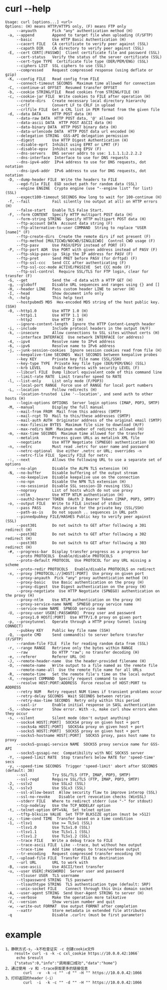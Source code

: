 # curl --help
	Usage: curl [options...] <url>
	Options: (H) means HTTP/HTTPS only, (F) means FTP only
	     --anyauth       Pick "any" authentication method (H)
	 -a, --append        Append to target file when uploading (F/SFTP)
	     --basic         Use HTTP Basic Authentication (H)
	     --cacert FILE   CA certificate to verify peer against (SSL)
	     --capath DIR    CA directory to verify peer against (SSL)
	 -E, --cert CERT[:PASSWD]  Client certificate file and password (SSL)
	     --cert-status   Verify the status of the server certificate (SSL)
	     --cert-type TYPE  Certificate file type (DER/PEM/ENG) (SSL)
	     --ciphers LIST  SSL ciphers to use (SSL)
	     --compressed    Request compressed response (using deflate or gzip)
	 -K, --config FILE   Read config from FILE
	     --connect-timeout SECONDS  Maximum time allowed for connection
	 -C, --continue-at OFFSET  Resumed transfer OFFSET
	 -b, --cookie STRING/FILE  Read cookies from STRING/FILE (H)
	 -c, --cookie-jar FILE  Write cookies to FILE after operation (H)
	     --create-dirs   Create necessary local directory hierarchy
	     --crlf          Convert LF to CRLF in upload
	     --crlfile FILE  Get a CRL list in PEM format from the given file
	 -d, --data DATA     HTTP POST data (H)
	     --data-raw DATA  HTTP POST data, '@' allowed (H)
	     --data-ascii DATA  HTTP POST ASCII data (H)
	     --data-binary DATA  HTTP POST binary data (H)
	     --data-urlencode DATA  HTTP POST data url encoded (H)
	     --delegation STRING  GSS-API delegation permission
	     --digest        Use HTTP Digest Authentication (H)
	     --disable-eprt  Inhibit using EPRT or LPRT (F)
	     --disable-epsv  Inhibit using EPSV (F)
	     --dns-servers   DNS server addrs to use: 1.1.1.1;2.2.2.2
	     --dns-interface  Interface to use for DNS requests
	     --dns-ipv4-addr  IPv4 address to use for DNS requests, dot notation
	     --dns-ipv6-addr  IPv6 address to use for DNS requests, dot notation
	 -D, --dump-header FILE  Write the headers to FILE
	     --egd-file FILE  EGD socket path for random data (SSL)
	     --engine ENGINE  Crypto engine (use "--engine list" for list) (SSL)
	     --expect100-timeout SECONDS How long to wait for 100-continue (H)
	 -f, --fail          Fail silently (no output at all) on HTTP errors (H)
	     --false-start   Enable TLS False Start.
	 -F, --form CONTENT  Specify HTTP multipart POST data (H)
	     --form-string STRING  Specify HTTP multipart POST data (H)
	     --ftp-account DATA  Account data string (F)
	     --ftp-alternative-to-user COMMAND  String to replace "USER [name]" (F)
	     --ftp-create-dirs  Create the remote dirs if not present (F)
	     --ftp-method [MULTICWD/NOCWD/SINGLECWD]  Control CWD usage (F)
	     --ftp-pasv      Use PASV/EPSV instead of PORT (F)
	 -P, --ftp-port ADR  Use PORT with given address instead of PASV (F)
	     --ftp-skip-pasv-ip  Skip the IP address for PASV (F)
	     --ftp-pret      Send PRET before PASV (for drftpd) (F)
	     --ftp-ssl-ccc   Send CCC after authenticating (F)
	     --ftp-ssl-ccc-mode ACTIVE/PASSIVE  Set CCC mode (F)
	     --ftp-ssl-control  Require SSL/TLS for FTP login, clear for transfer (F)
	 -G, --get           Send the -d data with a HTTP GET (H)
	 -g, --globoff       Disable URL sequences and ranges using {} and []
	 -H, --header LINE   Pass custom header LINE to server (H)
	 -I, --head          Show document info only
	 -h, --help          This help text
	     --hostpubmd5 MD5  Hex-encoded MD5 string of the host public key. (SSH)
	 -0, --http1.0       Use HTTP 1.0 (H)
	     --http1.1       Use HTTP 1.1 (H)
	     --http2         Use HTTP 2 (H)
	     --ignore-content-length  Ignore the HTTP Content-Length header
	 -i, --include       Include protocol headers in the output (H/F)
	 -k, --insecure      Allow connections to SSL sites without certs (H)
	     --interface INTERFACE  Use network INTERFACE (or address)
	 -4, --ipv4          Resolve name to IPv4 address
	 -6, --ipv6          Resolve name to IPv6 address
	 -j, --junk-session-cookies  Ignore session cookies read from file (H)
	     --keepalive-time SECONDS  Wait SECONDS between keepalive probes
	     --key KEY       Private key file name (SSL/SSH)
	     --key-type TYPE  Private key file type (DER/PEM/ENG) (SSL)
	     --krb LEVEL     Enable Kerberos with security LEVEL (F)
	     --libcurl FILE  Dump libcurl equivalent code of this command line
	     --limit-rate RATE  Limit transfer speed to RATE
	 -l, --list-only     List only mode (F/POP3)
	     --local-port RANGE  Force use of RANGE for local port numbers
	 -L, --location      Follow redirects (H)
	     --location-trusted  Like '--location', and send auth to other hosts (H)
	     --login-options OPTIONS  Server login options (IMAP, POP3, SMTP)
	 -M, --manual        Display the full manual
	     --mail-from FROM  Mail from this address (SMTP)
	     --mail-rcpt TO  Mail to this/these addresses (SMTP)
	     --mail-auth AUTH  Originator address of the original email (SMTP)
	     --max-filesize BYTES  Maximum file size to download (H/F)
	     --max-redirs NUM  Maximum number of redirects allowed (H)
	 -m, --max-time SECONDS  Maximum time allowed for the transfer
	     --metalink      Process given URLs as metalink XML file
	     --negotiate     Use HTTP Negotiate (SPNEGO) authentication (H)
	 -n, --netrc         Must read .netrc for user name and password
	     --netrc-optional  Use either .netrc or URL; overrides -n
	     --netrc-file FILE  Specify FILE for netrc
	 -:, --next          Allows the following URL to use a separate set of options
	     --no-alpn       Disable the ALPN TLS extension (H)
	 -N, --no-buffer     Disable buffering of the output stream
	     --no-keepalive  Disable keepalive use on the connection
	     --no-npn        Disable the NPN TLS extension (H)
	     --no-sessionid  Disable SSL session-ID reusing (SSL)
	     --noproxy       List of hosts which do not use proxy
	     --ntlm          Use HTTP NTLM authentication (H)
	     --oauth2-bearer TOKEN  OAuth 2 Bearer Token (IMAP, POP3, SMTP)
	 -o, --output FILE   Write to FILE instead of stdout
	     --pass PASS     Pass phrase for the private key (SSL/SSH)
	     --path-as-is    Do not squash .. sequences in URL path
	     --pinnedpubkey FILE/HASHES Public key to verify peer against (SSL)
	     --post301       Do not switch to GET after following a 301 redirect (H)
	     --post302       Do not switch to GET after following a 302 redirect (H)
	     --post303       Do not switch to GET after following a 303 redirect (H)
	 -#, --progress-bar  Display transfer progress as a progress bar
	     --proto PROTOCOLS  Enable/disable PROTOCOLS
	     --proto-default PROTOCOL  Use PROTOCOL for any URL missing a scheme
	     --proto-redir PROTOCOLS   Enable/disable PROTOCOLS on redirect
	 -x, --proxy [PROTOCOL://]HOST[:PORT]  Use proxy on given port
	     --proxy-anyauth  Pick "any" proxy authentication method (H)
	     --proxy-basic   Use Basic authentication on the proxy (H)
	     --proxy-digest  Use Digest authentication on the proxy (H)
	     --proxy-negotiate  Use HTTP Negotiate (SPNEGO) authentication on the proxy (H)
	     --proxy-ntlm    Use NTLM authentication on the proxy (H)
	     --proxy-service-name NAME  SPNEGO proxy service name
	     --service-name NAME  SPNEGO service name
	 -U, --proxy-user USER[:PASSWORD]  Proxy user and password
	     --proxy1.0 HOST[:PORT]  Use HTTP/1.0 proxy on given port
	 -p, --proxytunnel   Operate through a HTTP proxy tunnel (using CONNECT)
	     --pubkey KEY    Public key file name (SSH)
	 -Q, --quote CMD     Send command(s) to server before transfer (F/SFTP)
	     --random-file FILE  File for reading random data from (SSL)
	 -r, --range RANGE   Retrieve only the bytes within RANGE
	     --raw           Do HTTP "raw"; no transfer decoding (H)
	 -e, --referer       Referer URL (H)
	 -J, --remote-header-name  Use the header-provided filename (H)
	 -O, --remote-name   Write output to a file named as the remote file
	     --remote-name-all  Use the remote file name for all URLs
	 -R, --remote-time   Set the remote file's time on the local output
	 -X, --request COMMAND  Specify request command to use
	     --resolve HOST:PORT:ADDRESS  Force resolve of HOST:PORT to ADDRESS
	     --retry NUM   Retry request NUM times if transient problems occur
	     --retry-delay SECONDS  Wait SECONDS between retries
	     --retry-max-time SECONDS  Retry only within this period
	     --sasl-ir       Enable initial response in SASL authentication
	 -S, --show-error    Show error. With -s, make curl show errors when they occur
	 -s, --silent        Silent mode (don't output anything)
	     --socks4 HOST[:PORT]  SOCKS4 proxy on given host + port
	     --socks4a HOST[:PORT]  SOCKS4a proxy on given host + port
	     --socks5 HOST[:PORT]  SOCKS5 proxy on given host + port
	     --socks5-hostname HOST[:PORT]  SOCKS5 proxy, pass host name to proxy
	     --socks5-gssapi-service NAME  SOCKS5 proxy service name for GSS-API
	     --socks5-gssapi-nec  Compatibility with NEC SOCKS5 server
	 -Y, --speed-limit RATE  Stop transfers below RATE for 'speed-time' secs
	 -y, --speed-time SECONDS  Trigger 'speed-limit' abort after SECONDS (default: 30)
	     --ssl           Try SSL/TLS (FTP, IMAP, POP3, SMTP)
	     --ssl-reqd      Require SSL/TLS (FTP, IMAP, POP3, SMTP)
	 -2, --sslv2         Use SSLv2 (SSL)
	 -3, --sslv3         Use SSLv3 (SSL)
	     --ssl-allow-beast  Allow security flaw to improve interop (SSL)
	     --ssl-no-revoke    Disable cert revocation checks (WinSSL)
	     --stderr FILE   Where to redirect stderr (use "-" for stdout)
	     --tcp-nodelay   Use the TCP_NODELAY option
	 -t, --telnet-option OPT=VAL  Set telnet option
	     --tftp-blksize VALUE  Set TFTP BLKSIZE option (must be >512)
	 -z, --time-cond TIME  Transfer based on a time condition
	 -1, --tlsv1         Use >= TLSv1 (SSL)
	     --tlsv1.0       Use TLSv1.0 (SSL)
	     --tlsv1.1       Use TLSv1.1 (SSL)
	     --tlsv1.2       Use TLSv1.2 (SSL)
	     --trace FILE    Write a debug trace to FILE
	     --trace-ascii FILE  Like --trace, but without hex output
	     --trace-time    Add time stamps to trace/verbose output
	     --tr-encoding   Request compressed transfer encoding (H)
	 -T, --upload-file FILE  Transfer FILE to destination
	     --url URL       URL to work with
	 -B, --use-ascii     Use ASCII/text transfer
	 -u, --user USER[:PASSWORD]  Server user and password
	     --tlsuser USER  TLS username
	     --tlspassword STRING  TLS password
	     --tlsauthtype STRING  TLS authentication type (default: SRP)
	     --unix-socket FILE    Connect through this Unix domain socket
	 -A, --user-agent STRING  Send User-Agent STRING to server (H)
	 -v, --verbose       Make the operation more talkative
	 -V, --version       Show version number and quit
	 -w, --write-out FORMAT  Use output FORMAT after completion
	     --xattr         Store metadata in extended file attributes
	 -q                  Disable .curlrc (must be first parameter)
	 
# example
	1、静默方式-s，-k不检查证实 -c 创建cookie文件
		result=`curl -s -k -c cxl_cookie https://10.0.0.42:1066`
		 echo $result
		{"status":0,"info":"调用接口成功","data":"home"}
	2、通过使用 -v 和 -trace获取更多的链接信息
			curl  -v  -k -c "" -d "" -H "" https://10.0.0.42:1066
	3、打印返回的header（-i）
			curl  -i  -k -c "" -d "" -H "" https://10.0.0.42:1066